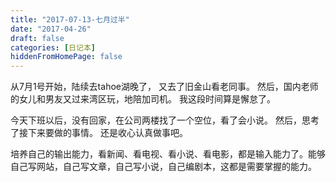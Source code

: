 ```yaml
---
title: "2017-07-13-七月过半"
date: "2017-04-26"
draft: false
categories: [日记本]
hiddenFromHomePage: false
---
```

从7月1号开始，陆续去tahoe湖晚了， 又去了旧金山看老同事。 然后，国内老师的女儿和男友又过来湾区玩，地陪加司机。 我这段时间算是懈怠了。

今天下班以后，没有回家，在公司两楼找了一个空位，看了会小说。 然后，思考了接下来要做的事情。 还是收心认真做事吧。 

培养自己的输出能力，看新闻、看电视、看小说、看电影，都是输入能力了。能够自己写网站，自己写文章，自己写小说，自己编剧本，这都是需要掌握的能力。

